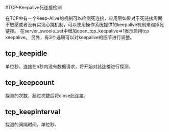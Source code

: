 #TCP-Keepalive死连接检测

在TCP中有一个Keep-Alive的机制可以检测死连接，应用层如果对于死链接周期不敏感或者没有实现心跳机制，可以使用操作系统提供的keepalive机制来踢掉死链接。
在server_swoole_set中增加open_tcp_keepalive=>1表示启用tcp keepalive。
另外，有3个选项可以对keepalive的细节进行调整。

tcp_keepidle
-----
单位秒，连接在n秒内没有数据请求，将开始对此连接进行探测。

tcp_keepcount
-----
探测的次数，超过次数后将close此连接。

tcp_keepinterval
-----
探测的间隔时间，单位秒。
